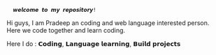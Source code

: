       𝙬𝙚𝙡𝙘𝙤𝙢𝙚 𝙩𝙤 𝙢𝙮 𝙧𝙚𝙥𝙤𝙨𝙞𝙩𝙤𝙧𝙮! 
      
Hi guys, I am Pradeep
an coding and  web language interested
person.  
Here we code together and learn coding. 

Here I do :
𝗖𝗼𝗱𝗶𝗻𝗴, 
𝗟𝗮𝗻𝗴𝘂𝗮𝗴𝗲 𝗹𝗲𝗮𝗿𝗻𝗶𝗻𝗴, 
𝗕𝘂𝗶𝗹𝗱 𝗽𝗿𝗼𝗷𝗲𝗰𝘁𝘀
